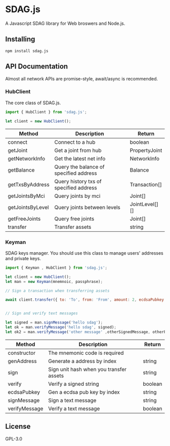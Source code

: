# SDAG.js

A Javascript SDAG library for Web broswers and Node.js.

## Installing

```
npm install sdag.js
```

## API Documentation

Almost all network APIs are promise-style, await/async is recommended.

### HubClient

The core class of SDAG.js.

```javascript
import { HubClient } from 'sdag.js';

let client = new HubClient();
```

| Method | Description | Return | 
|---|---|---|
|  connect | Connect to a hub | boolean |  
| getJoint  | Get a joint from hub  | PropertyJoint  |   
|  getNetworkInfo | Get the latest net info  | NetworkInfo  | 
| getBalance | Query the balance of specified address | Balance |
| getTxsByAddress | Query history txs of specified address | Transaction[] |
| getJointsByMci | Query joints by mci | Joint[] |
| getJointsByLevel | Query joints between levels | JointLevel[][] |
| getFreeJoints | Query free joints | Joint[] |
| transfer | Transfer assets | string |

### Keyman

SDAG keys manager. You should use this class to manage users' addresses and private keys.

```javascript
import { Keyman , HubClient } from 'sdag.js';

let client = new HubClient();
let man = new Keyman(mnemnoic, passphrase);

// Sign a transaction when transferring assets

await client.transfer({ to: 'To', from: 'From', amount: 2, ecdsaPubkey: man.mainEcdsaPubKey }, (hash) => man.sign(hash));


// Sign and verify text messages

let signed = man.signMessage('hello sdag');
let ok = man.verifyMessage('hello sdag', signed);
let ok2 = man.verifyMessage('other message' ,otherSignedMessage, otherPubkey);

```

| Method | Description | Return |
|---|---|---|
|  constructor | The mnemonic code is required  | |
| genAddress  | Generate a address by index  | string |
|  sign | Sign unit hash when you transfer assets  | string | 
| verify | Verify a signed string | boolean |
| ecdsaPubkey | Gen a ecdsa pub key by index | string |
| signMessage| Sign a text message | string |
| verifyMessage | Verify a text message | boolean |

## License

GPL-3.0